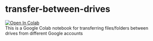 # transfer-between-drives

<a href="https://colab.research.google.com/github/sudo-ken/tranfer-between-drives/blob/master/Transfer_files_from_Mega_to_Google_Drive.ipynb" target="_parent\"><img src="https://colab.research.google.com/assets/colab-badge.svg" alt="Open In Colab"/></a>
<br>
This is a Google Colab notebook for transferring files/folders between drives from different Google accounts
